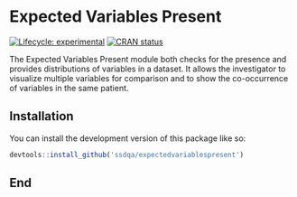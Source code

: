 # Expected Variables Present

<!-- badges: start -->

[![Lifecycle:
experimental](https://img.shields.io/badge/lifecycle-experimental-orange.svg)](https://lifecycle.r-lib.org/articles/stages.html#experimental)
[![CRAN
status](https://www.r-pkg.org/badges/version/expectedvariablespresent)](https://CRAN.R-project.org/package=expectedvariablespresent)
<!-- badges: end -->

The Expected Variables Present module both checks for the presence and provides distributions of variables in a dataset. It allows the investigator to visualize multiple variables for comparison and to show the co-occurrence of variables in the same patient.

## Installation

You can install the development version of this package like so:

``` r
devtools::install_github('ssdqa/expectedvariablespresent')
```

## End
